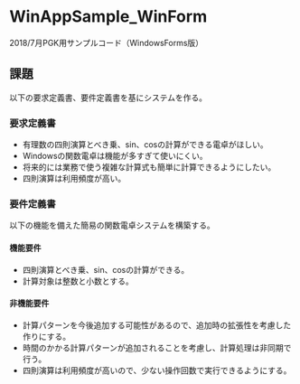 # WinAppSample_WinForm

2018/7月PGK用サンプルコード（WindowsForms版）  

## 課題
以下の要求定義書、要件定義書を基にシステムを作る。

### 要求定義書
- 有理数の四則演算とべき乗、sin、cosの計算ができる電卓がほしい。
- Windowsの関数電卓は機能が多すぎて使いにくい。
- 将来的には業務で使う複雑な計算式も簡単に計算できるようにしたい。
- 四則演算は利用頻度が高い。


### 要件定義書
以下の機能を備えた簡易の関数電卓システムを構築する。  

#### 機能要件
- 四則演算とべき乗、sin、cosの計算ができる。
- 計算対象は整数と小数とする。

#### 非機能要件
- 計算パターンを今後追加する可能性があるので、追加時の拡張性を考慮した作りにする。
- 時間のかかる計算パターンが追加されることを考慮し、計算処理は非同期で行う。
- 四則演算は利用頻度が高いので、少ない操作回数で実行できるようにする。